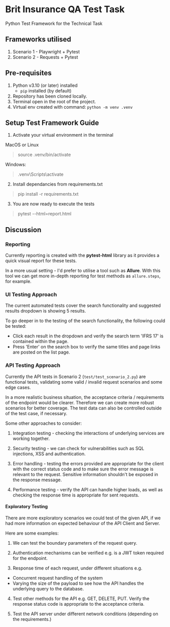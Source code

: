 # Brit Insurance QA Test Task
Python Test Framework for the Technical Task

## Frameworks utilised
1. Scenario 1 - Playwright + Pytest
2. Scenario 2 - Requests + Pytest

## Pre-requisites

1. Python v3.10 (or later) installed
    - `pip` installed (by default)
2. Repository has been cloned locally.
3. Terminal open in the root of the project.
4. Virtual env created with command: `python -m venv .venv`

## Setup Test Framework Guide

1. Activate your virtual environment in the terminal

MacOS or Linux

> source .venv/bin/activate

Windows:
> .venv\Scripts\activate

2. Install dependancies from requirements.txt
> pip install -r requirements.txt

3. You are now ready to execute the tests
> pytest --html=report.html

## Discussion

### Reporting

Currently reporting is created with the **pytest-html** library as it provides a quick visual report for these tests.

In a more usual setting - I'd prefer to utilise a tool such as **Allure**. With this tool we can get more in-depth reporting for test methods as `allure.steps`, for example.

### UI Testing Approach

The current automated tests cover the search functionality and suggested results dropdown is showing 5 results.

To go deeper in to the testing of the search functionality, the following could be tested:

- Click each result in the dropdown and verify the search term 'IFRS 17' is contained within the page.
- Press 'Enter' on the search box to verify the same titles and page links are posted on the list page.

### API Testing Approach

Currently the API tests in Scenario 2 (`test/test_scenario_2.py`) are functional tests, validating some valid / invalid request scenarios and some edge cases.

In a more realistic business situation, the acceptance criteria / requirements of the endpoint would be clearer. Therefore we can create more robust scenarios for better coverage. The test data can also be controlled outside of the test case, if necessary.

Some other approaches to consider:

1. Integration testing - checking the interactions of underlying services are working together.

2. Security testing - we can check for vulnerabilities such as SQL injections, XSS and authentication.

3. Error handling - testing the errors provided are appropriate for the client with the correct status code and to make sure the error message is relevant to the request. Sensitive information shouldn't be exposed in the response message.

4. Performance testing - verify the API can handle higher loads, as well as checking the response time is appropriate for sent requests.

#### Exploratory Testing

There are more exploratory scenarios we could test of the given API, if we had more information on expected behaviour of the API Client and Server. 

Here are some examples:

1. We can test the boundary parameters of the request query.

2. Authentication mechanisms can be verified e.g. is a JWT token required for the endpoint.

3. Response time of each request, under different situations e.g. 
- Concurrent request handling of the system
- Varying the size of the payload to see how the API handles the underlying query to the database.

4. Test other methods for the API e.g. GET, DELETE, PUT. Verify the response status code is appropriate to the acceptance criteria.

5. Test the API server under different network conditions (depending on the requirements.)

